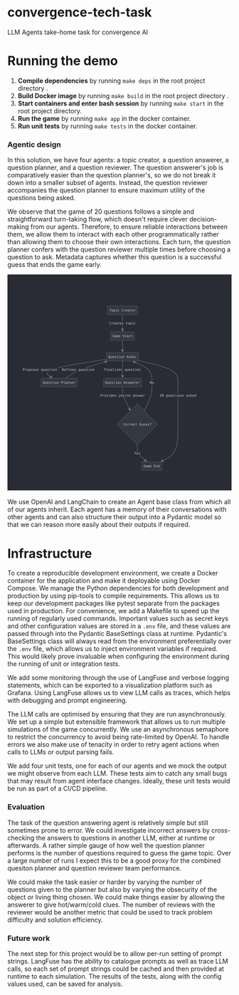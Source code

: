 # convergence-tech-task
LLM Agents take-home task for convergence AI


# Running the demo
1. **Compile dependencies** by running `make deps` in the root project directory .
2. **Build Docker image** by running `make build` in the root project directory .
3. **Start containers and enter bash session**  by running `make start` in the root project directory.
4. **Run the game** by running `make app` in the docker container.
5. **Run unit tests** by running `make tests` in the docker container.

### Agentic design

In this solution, we have four agents: a topic creator, a question answerer, a question planner, and a question reviewer. The question answerer's job is comparatively easier than the question planner's, so we do not break it down into a smaller subset of agents. Instead, the question reviewer accompanies the question planner to ensure maximum utility of the questions being asked.

We observe that the game of 20 questions follows a simple and straightforward turn-taking flow, which doesn't require clever decision-making from our agents. Therefore, to ensure reliable interactions between them, we allow them to interact with each other programmatically rather than allowing them to choose their own interactions. Each turn, the question planner confers with the question reviewer multiple times before choosing a question to ask. Metadata captures whether this question is a successful guess that ends the game early.

![Agent Architechture Diagram](readme_resources/agent_architechture.png)

We use OpenAI and LangChain to create an Agent base class from which all of our agents inherit. Each agent has a memory of their conversations with other agents and can also structure their output into a Pydantic model so that we can reason more easily about their outputs if required.

# Infrastructure

To create a reproducible development environment, we create a Docker container for the application and make it deployable using Docker Compose. We manage the Python dependencies for both development and production by using pip-tools to compile requirements. This allows us to keep our development packages like pytest separate from the packages used in production. For convenience, we add a Makefile to speed up the running of regularly used commands. Important values such as secret keys and other configuration values are stored in a `.env` file, and these values are passed through into the Pydantic BaseSettings class at runtime. Pydantic's BaseSettings class will always read from the environment preferentially over the `.env` file, which allows us to inject environment variables if required. This would likely prove invaluable when configuring the environment during the running of unit or integration tests.

We add some monitoring through the use of LangFuse and verbose logging statements, which can be exported to a visualization platform such as Grafana. Using LangFuse allows us to view LLM calls as traces, which helps with debugging and prompt engineering.

The LLM calls are optimised by ensuring that they are run asynchronously. We set up a simple but extensible framework that allows us to run multiple simulations of the game concurrently. We use an asynchronous semaphore to restrict the concurrency to avoid being rate-limited by OpenAI. To handle errors we also make use of tenacity in order to retry agent actions when calls to LLMs or output parsing fails.

We add four unit tests, one for each of our agents and we mock the output we might observe from each LLM. These tests aim to catch any small bugs that may result from agent interface changes. Ideally, these unit tests would be run as part of a CI/CD pipeline.

### Evaluation
The task of the question answering agent is relatively simple but still sometimes prone to error. We could investigate incorrect answers by cross-checking the answers to questions in another LLM, either at runtime or afterwards. A rather simple gauge of how well the question planner performs is the number of questions required to guess the game topic. Over a large number of runs I expect this to be a good proxy for the combined quesiton planner and question reviewer team performance.

We could make the task easier or harder by varying the number of questions given to the planner but also by varying the obsecurity of the object or living thing chosen. We could make things easier by allowing the answerer to give hot/warm/cold clues. The number of reviews with the reviewer would be another metric that could be used to track problem difficulty and solution efficiency.

### Future work
The next step for this project would be to allow per-run setting of prompt strings. LangFuse has the ability to catalogue prompts as well as trace LLM calls, so each set of prompt strings could be cached and then provided at runtime to each simulation. The results of the tests, along with the config values used, can be saved for analysis.